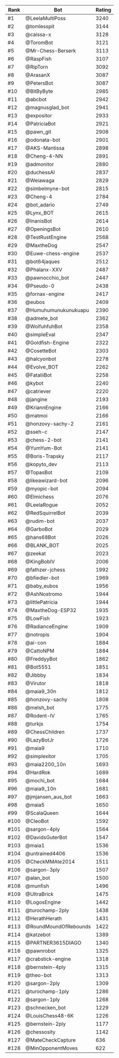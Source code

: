 Rank|Bot|Rating
---|---|---
#1|@LeelaMultiPoss|3240
#2|@tomlesspit|3144
#3|@caissa-x|3128
#4|@ToromBot|3121
#5|@Mr-Chess-Berserk|3113
#6|@RaspFish|3107
#7|@RipTorn|3092
#8|@ArasanX|3087
#9|@PetersBot|3087
#10|@BitByByte|2985
#11|@abcbot|2942
#12|@magnusglad_bot|2941
#13|@expositor|2933
#14|@PatriciaBot|2921
#15|@pawn_git|2908
#16|@odonata-bot|2901
#17|@AKS-Mantissa|2898
#18|@Cheng-4-NN|2891
#19|@admonitor|2880
#20|@duchessAI|2837
#21|@Weiawaga|2829
#22|@simbelmyne-bot|2815
#23|@Cheng-4|2784
#24|@bot_adario|2749
#25|@Lynx_BOT|2615
#26|@InanisBot|2614
#27|@OpeningsBot|2610
#28|@TestRustEngine|2568
#29|@MaxtheDog|2547
#30|@Euwe-chess-engine|2537
#31|@bot64jaques|2512
#32|@Phalanx-XXV|2487
#33|@pawnocchio_bot|2447
#34|@Pseudo-0|2438
#35|@fornax-engine|2417
#36|@eubos|2409
#37|@Humuhumunukunukuapu|2390
#38|@admete_bot|2362
#39|@WolfuhfuhBot|2358
#40|@simpleEval|2347
#41|@Goldfish-Engine|2322
#42|@CosetteBot|2303
#43|@halcyonbot|2278
#44|@Evolve_BOT|2262
#45|@FataliiBot|2258
#46|@kybot|2240
#47|@catriever|2220
#48|@jangine|2193
#49|@KriannEngine|2166
#50|@matmoi|2166
#51|@honzovy-sachy-2|2161
#52|@sseh-c|2147
#53|@chess-2-bot|2141
#54|@YumYum-Bot|2141
#55|@Boris-Trapsky|2117
#56|@kopyto_dev|2113
#57|@TopasBot|2109
#58|@likeawizard-bot|2096
#59|@myopic-bot|2094
#60|@Elmichess|2076
#61|@LeelaRogue|2052
#62|@RedSquirrelBot|2039
#63|@rudim-bot|2037
#64|@GarboBot|2029
#65|@hans68Bot|2026
#66|@BLANK_BOT|2025
#67|@zeekat|2023
#68|@KingBobIV|2006
#69|@fathzer-jchess|1992
#70|@bfiedler-bot|1969
#71|@baby_eubos|1956
#72|@AshNostromo|1944
#73|@littlePatricia|1944
#74|@MaxtheDog-ESP32|1935
#75|@LowFish|1923
#76|@RadianceEngine|1909
#77|@notropis|1904
#78|@ai-con|1884
#79|@CattoNPM|1884
#80|@FreddyyBot|1862
#81|@Bot5551|1851
#82|@Jibbby|1834
#83|@Virutor|1818
#84|@maia9_30n|1812
#85|@honzovy-sachy|1808
#86|@melsh_bot|1775
#87|@Rodent-IV|1765
#88|@turkjs|1754
#89|@ChessChildren|1737
#90|@LazyBotJr|1726
#91|@maia9|1710
#92|@simplexitor|1705
#93|@maia2200_10n|1693
#94|@HardRok|1689
#95|@mochi_bot|1684
#96|@maia9_10n|1681
#97|@jmjansen_aus_bot|1663
#98|@maia5|1650
#99|@ScalaQueen|1644
#100|@CleoBot|1592
#101|@sargon-4ply|1564
#102|@DavidsGuterBot|1547
#103|@maia1|1536
#104|@untrained4406|1536
#105|@CheckMMAte2014|1511
#106|@sargon-3ply|1507
#107|@alan_bot|1500
#108|@munfish|1496
#109|@UltraBrick|1475
#110|@LogosEngine|1442
#111|@turochamp-2ply|1438
#112|@HerathHerath|1431
#113|@RoundMoundOfRebounds|1422
#114|@katzebot|1389
#115|@PARTNER3615DIAGO|1340
#116|@pawnrobot|1325
#117|@crabstick-engine|1318
#118|@bernstein-4ply|1315
#119|@theo-bot|1313
#120|@sargon-2ply|1309
#121|@turochamp-1ply|1286
#122|@sargon-1ply|1268
#123|@schnecken_bot|1229
#124|@LouisChess48-6K|1226
#125|@bernstein-2ply|1177
#126|@chessosity|1142
#127|@MateCheckCapture|636
#128|@MinOpponentMoves|622
